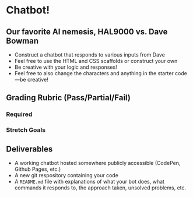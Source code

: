 # Chatbot!

## Our favorite AI nemesis, HAL9000 vs. Dave Bowman

* Construct a chatbot that responds to various inputs from Dave
* Feel free to use the HTML and CSS scaffolds or construct your own
* Be creative with your logic and responses!
* Feel free to also change the characters and anything in the starter code—be creative!

## Grading Rubric (Pass/Partial/Fail)

### Required

<!-- * Have the AI respond to user input -->
<!-- * Do at least 3 different things - respond to at least 3 different messages -->
<!-- * One of the commands must utilize the list of people in the class to send a reply -->
<!-- * Use at least 1 conditional to change the response -->
<!-- * Leverage a for loop to iterate over a collection -->
<!-- * Use a random component -->
<!-- * Go above and beyond simple `if/else` statements -->

### Stretch Goals

<!-- * Have 2 or more AIs responding based upon user input -->
<!-- * Use a regular expression to parse and manipulate the response -->
<!-- * Have a conversation between two AIs (without creating an infinite loop!) -->

## Deliverables

* A working chatbot hosted somewhere publicly accessible (CodePen, Github Pages, etc.)
* A new git respository containing your code
* A `README.md` file with explanations of what your bot does, what commands it responds to, the approach taken, unsolved problems, etc.
